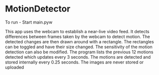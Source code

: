 # MotionDetector

To run - Start main.pyw

This app uses the webcam to establish a near-live video feed. It detects differences between frames taken by the webcam to detect motion. The detected changes are then
drawn around with a rectangle. The rectangles can be toggled and have their size changed. The sensitivity of the motion detection can also be modified.
The program lists the previous 12 motions detected which updates every 3 seconds. The motions are detected and stored internally every 0.25 seconds. The images are never 
stored or uploaded
